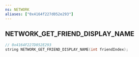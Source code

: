```yaml
---
ns: NETWORK
aliases: ["0x4164f227d052e293"]
---
```

## NETWORK_GET_FRIEND_DISPLAY_NAME

```c
// 0x4164F227D052E293
string NETWORK_GET_FRIEND_DISPLAY_NAME(int friendIndex);
```
